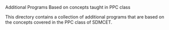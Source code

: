 Additional Programs Based on concepts taught in PPC class

This directory contains a collection of additional programs that are based on the concepts covered in the PPC class of SDMCET.
